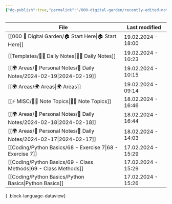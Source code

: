 ```yaml
---
{"dg-publish":true,"permalink":"/000-digital-garden/recently-edited-notes/","dgPassFrontmatter":true,"noteIcon":"3","created":"2023-12-14T09:05:52.599+05:30","updated":"2023-12-14T09:12:44.868+05:30"}
---
```


| File                                                                    | Last modified      |
| ----------------------------------------------------------------------- | ------------------ |
| [[000 🏡 Digital Garden/🏠 Start Here\|🏠 Start Here]]               | 19.02.2024 - 18:00 |
| [[Templates/✍🏻 Daily Notes\|✍🏻 Daily Notes]]                       | 19.02.2024 - 10:23 |
| [[🌍 Areas/📧 Personal Notes/📓 Daily Notes/2024-02-19\|2024-02-19]] | 19.02.2024 - 10:15 |
| [[🌍 Areas/🌍 Areas\|🌍 Areas]]                                      | 19.02.2024 - 09:14 |
| [[⚡ MISC/✍🏻 Note Topics\|✍🏻 Note Topics]]                          | 18.02.2024 - 16:46 |
| [[🌍 Areas/📧 Personal Notes/📓 Daily Notes/2024-02-18\|2024-02-18]] | 18.02.2024 - 16:44 |
| [[🌍 Areas/📧 Personal Notes/📓 Daily Notes/2024-02-17\|2024-02-17]] | 18.02.2024 - 14:03 |
| [[Coding/Python Basics/68 - Exercise 7\|68 - Exercise 7]]            | 17.02.2024 - 15:29 |
| [[Coding/Python Basics/69 - Class Methods\|69 - Class Methods]]      | 17.02.2024 - 15:29 |
| [[Coding/Python Basics/Python Basics\|Python Basics]]                | 17.02.2024 - 15:26 |

{ .block-language-dataview}